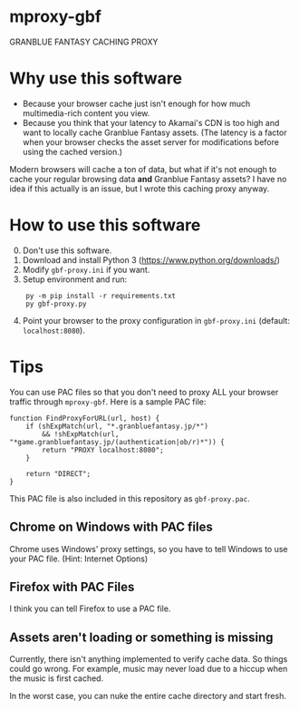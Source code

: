 # mproxy-gbf
GRANBLUE FANTASY CACHING PROXY

# Why use this software
* Because your browser cache just isn't enough for how much multimedia-rich content you view.
* Because you think that your latency to Akamai's CDN is too high and want to locally cache Granblue Fantasy assets. (The latency is a factor when your browser checks the asset server for modifications before using the cached version.)

Modern browsers will cache a ton of data, but what if it's not enough to cache your regular browsing data **and** Granblue Fantasy assets? I have no idea if this actually is an issue, but I wrote this caching proxy anyway.

# How to use this software

0. Don't use this software.
1. Download and install Python 3 (https://www.python.org/downloads/)
2. Modify `gbf-proxy.ini` if you want.
3. Setup environment and run:
```
    py -m pip install -r requirements.txt
    py gbf-proxy.py
```
4. Point your browser to the proxy configuration in `gbf-proxy.ini` (default: `localhost:8080`).

# Tips

You can use PAC files so that you don't need to proxy ALL your browser traffic through `mproxy-gbf`. Here is a sample PAC file:

```
function FindProxyForURL(url, host) {
	if (shExpMatch(url, "*.granbluefantasy.jp/*")
		&& !shExpMatch(url, "*game.granbluefantasy.jp/(authentication|ob/r)*")) {
		return "PROXY localhost:8080";
	}

	return "DIRECT";
}
```
This PAC file is also included in this repository as `gbf-proxy.pac`.

## Chrome on Windows with PAC files

Chrome uses Windows' proxy settings, so you have to tell Windows to use your PAC file. (Hint: Internet Options)

## Firefox with PAC Files

I think you can tell Firefox to use a PAC file.

## Assets aren't loading or something is missing

Currently, there isn't anything implemented to verify cache data. So things could go wrong. For example, music may never load due to a hiccup when the music is first cached.

In the worst case, you can nuke the entire cache directory and start fresh.
